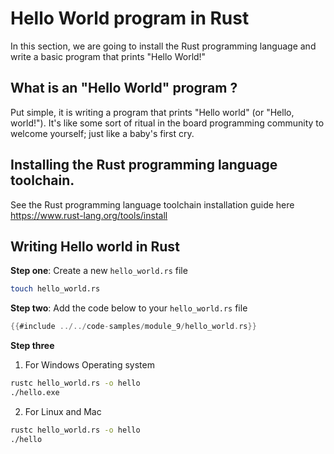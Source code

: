 # Hello World program in Rust

In this section, we are going to install the Rust programming language and write
a basic program that prints "Hello World!"

## What is an "Hello World" program ?

Put simple, it is writing a program that prints "Hello world" (or "Hello,
world!"). It's like some sort of ritual in the board programming community to
welcome yourself; just like a baby's first cry.

## Installing the Rust programming language toolchain.

See the Rust programming language toolchain installation guide here
<https://www.rust-lang.org/tools/install>

## Writing Hello world in Rust

**Step one**: Create a new `hello_world.rs` file

```sh
touch hello_world.rs
```

**Step two**: Add the code below to your `hello_world.rs` file

```rust
{{#include ../../code-samples/module_9/hello_world.rs}}
```

**Step three**

1. For Windows Operating system

```sh
rustc hello_world.rs -o hello
./hello.exe
```

2. For Linux and Mac

```sh
rustc hello_world.rs -o hello
./hello
```

